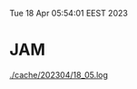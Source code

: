 Tue 18 Apr 05:54:01 EEST 2023
# JAM
<a href='./cache/202304/18_05.log'>./cache/202304/18_05.log</a>

